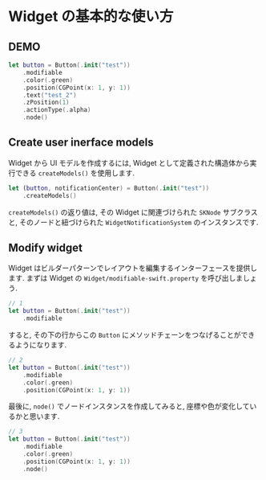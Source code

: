 # Widget の基本的な使い方

## DEMO

```swift
let button = Button(.init("test"))
    .modifiable
    .color(.green)
    .position(CGPoint(x: 1, y: 1))
    .text("test_2")
    .zPosition(1)
    .actionType(.alpha)
    .node()
```

## Create user inerface models

Widget から UI モデルを作成するには, Widget として定義された構造体から実行できる `createModels()` を使用します.

```swift
let (button, notificationCenter) = Button(.init("test"))
    .createModels()
```

`createModels()` の返り値は, その Widget に関連づけられた `SKNode` サブクラスと, そのノードと紐づけられた ``WidgetNotificationSystem`` のインスタンスです.

## Modify widget

Widget はビルダーパターンでレイアウトを編集するインターフェースを提供します. まずは Widget の ``Widget/modifiable-swift.property`` を呼び出しましょう.

```swift
// 1
let button = Button(.init("test"))
    .modifiable
```

すると, その下の行からこの `Button` にメソッドチェーンをつなげることができるようになります.

```swift
// 2
let button = Button(.init("test"))
    .modifiable
    .color(.green)
    .position(CGPoint(x: 1, y: 1))
```

最後に, `node()` でノードインスタンスを作成してみると, 座標や色が変化しているかと思います.

```swift
// 3
let button = Button(.init("test"))
    .modifiable
    .color(.green)
    .position(CGPoint(x: 1, y: 1))
    .node()
```
